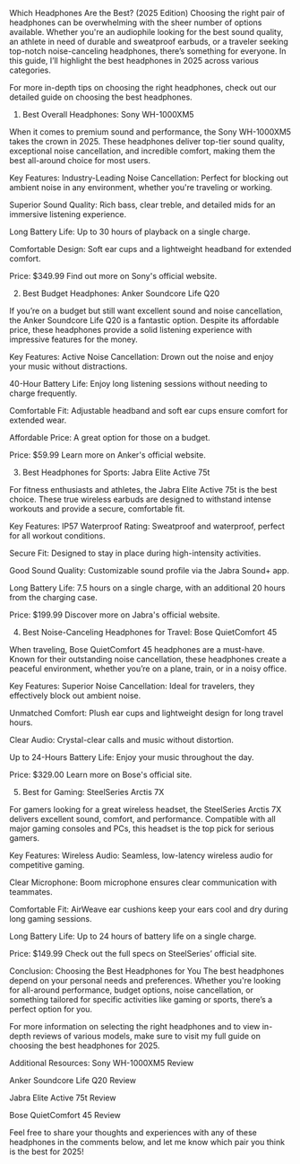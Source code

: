 Which Headphones Are the Best? (2025 Edition)
Choosing the right pair of headphones can be overwhelming with the sheer number of options available. Whether you're an audiophile looking for the best sound quality, an athlete in need of durable and sweatproof earbuds, or a traveler seeking top-notch noise-canceling headphones, there’s something for everyone. In this guide, I’ll highlight the best headphones in 2025 across various categories.

For more in-depth tips on choosing the right headphones, check out our detailed guide on choosing the best headphones.

1. Best Overall Headphones: Sony WH-1000XM5

When it comes to premium sound and performance, the Sony WH-1000XM5 takes the crown in 2025. These headphones deliver top-tier sound quality, exceptional noise cancellation, and incredible comfort, making them the best all-around choice for most users.

Key Features:
Industry-Leading Noise Cancellation: Perfect for blocking out ambient noise in any environment, whether you're traveling or working.

Superior Sound Quality: Rich bass, clear treble, and detailed mids for an immersive listening experience.

Long Battery Life: Up to 30 hours of playback on a single charge.

Comfortable Design: Soft ear cups and a lightweight headband for extended comfort.

Price: $349.99
Find out more on Sony's official website.

2. Best Budget Headphones: Anker Soundcore Life Q20

If you’re on a budget but still want excellent sound and noise cancellation, the Anker Soundcore Life Q20 is a fantastic option. Despite its affordable price, these headphones provide a solid listening experience with impressive features for the money.

Key Features:
Active Noise Cancellation: Drown out the noise and enjoy your music without distractions.

40-Hour Battery Life: Enjoy long listening sessions without needing to charge frequently.

Comfortable Fit: Adjustable headband and soft ear cups ensure comfort for extended wear.

Affordable Price: A great option for those on a budget.

Price: $59.99
Learn more on Anker's official website.

3. Best Headphones for Sports: Jabra Elite Active 75t

For fitness enthusiasts and athletes, the Jabra Elite Active 75t is the best choice. These true wireless earbuds are designed to withstand intense workouts and provide a secure, comfortable fit.

Key Features:
IP57 Waterproof Rating: Sweatproof and waterproof, perfect for all workout conditions.

Secure Fit: Designed to stay in place during high-intensity activities.

Good Sound Quality: Customizable sound profile via the Jabra Sound+ app.

Long Battery Life: 7.5 hours on a single charge, with an additional 20 hours from the charging case.

Price: $199.99
Discover more on Jabra's official website.

4. Best Noise-Canceling Headphones for Travel: Bose QuietComfort 45

When traveling, Bose QuietComfort 45 headphones are a must-have. Known for their outstanding noise cancellation, these headphones create a peaceful environment, whether you’re on a plane, train, or in a noisy office.

Key Features:
Superior Noise Cancellation: Ideal for travelers, they effectively block out ambient noise.

Unmatched Comfort: Plush ear cups and lightweight design for long travel hours.

Clear Audio: Crystal-clear calls and music without distortion.

Up to 24-Hours Battery Life: Enjoy your music throughout the day.

Price: $329.00
Learn more on Bose's official site.

5. Best for Gaming: SteelSeries Arctis 7X

For gamers looking for a great wireless headset, the SteelSeries Arctis 7X delivers excellent sound, comfort, and performance. Compatible with all major gaming consoles and PCs, this headset is the top pick for serious gamers.

Key Features:
Wireless Audio: Seamless, low-latency wireless audio for competitive gaming.

Clear Microphone: Boom microphone ensures clear communication with teammates.

Comfortable Fit: AirWeave ear cushions keep your ears cool and dry during long gaming sessions.

Long Battery Life: Up to 24 hours of battery life on a single charge.

Price: $149.99
Check out the full specs on SteelSeries’ official site.

Conclusion: Choosing the Best Headphones for You
The best headphones depend on your personal needs and preferences. Whether you're looking for all-around performance, budget options, noise cancellation, or something tailored for specific activities like gaming or sports, there’s a perfect option for you.

For more information on selecting the right headphones and to view in-depth reviews of various models, make sure to visit my full guide on choosing the best headphones for 2025.

Additional Resources:
Sony WH-1000XM5 Review

Anker Soundcore Life Q20 Review

Jabra Elite Active 75t Review

Bose QuietComfort 45 Review

Feel free to share your thoughts and experiences with any of these headphones in the comments below, and let me know which pair you think is the best for 2025!
